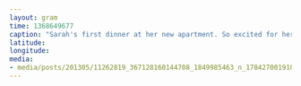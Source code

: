 ```yaml
---
layout: gram
time: 1368649677
caption: "Sarah's first dinner at her new apartment. So excited for her!!"
latitude: 
longitude: 
media:
- media/posts/201305/11262819_367128160144708_1849985463_n_17842700191000351.jpg
---
```

